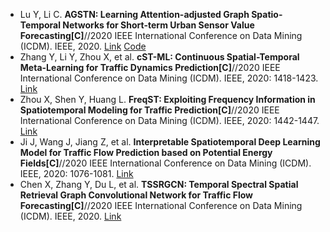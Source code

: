 * Lu Y, Li C. <b>AGSTN: Learning Attention-adjusted Graph Spatio-Temporal Networks for Short-term Urban Sensor Value Forecasting[C]</b>//2020 IEEE International Conference on Data Mining (ICDM). IEEE, 2020. [Link](https://arxiv.org/abs/2101.12465) [Code](https://github.com/l852888/AGSTN)
* Zhang Y, Li Y, Zhou X, et al. <b>cST-ML: Continuous Spatial-Temporal Meta-Learning for Traffic Dynamics Prediction[C]</b>//2020 IEEE International Conference on Data Mining (ICDM). IEEE, 2020: 1418-1423. [Link](https://ieeexplore.ieee.org/abstract/document/9338274/)
* Zhou X, Shen Y, Huang L. <b>FreqST: Exploiting Frequency Information in Spatiotemporal Modeling for Traffic Prediction[C]</b>//2020 IEEE International Conference on Data Mining (ICDM). IEEE, 2020: 1442-1447. [Link](https://ieeexplore.ieee.org/abstract/document/9338305/)
* Ji J, Wang J, Jiang Z, et al. <b>Interpretable Spatiotemporal Deep Learning Model for Traffic Flow Prediction based on Potential Energy Fields[C]</b>//2020 IEEE International Conference on Data Mining (ICDM). IEEE, 2020: 1076-1081. [Link](https://ieeexplore.ieee.org/abstract/document/9338315/)
* Chen X, Zhang Y, Du L, et al. <b>TSSRGCN: Temporal Spectral Spatial Retrieval Graph Convolutional Network for Traffic Flow Forecasting[C]</b>//2020 IEEE International Conference on Data Mining (ICDM). IEEE, 2020. [Link](https://arxiv.org/abs/2011.14638)
